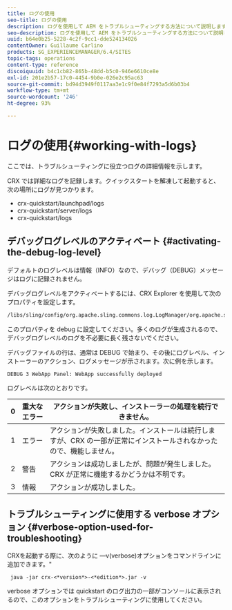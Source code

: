 ```yaml
---
title: ログの使用
seo-title: ログの使用
description: ログを使用して AEM をトラブルシューティングする方法について説明します。
seo-description: ログを使用して AEM をトラブルシューティングする方法について説明します。
uuid: b64e0b25-5228-4c2f-9cc1-dde524134026
contentOwner: Guillaume Carlino
products: SG_EXPERIENCEMANAGER/6.4/SITES
topic-tags: operations
content-type: reference
discoiquuid: b4c1cb82-865b-48dd-b5c0-946e6610ce8e
exl-id: 201e2b57-17c0-4454-9b0e-026e2c95ac63
source-git-commit: bd94d3949f0117aa3e1c9f0e84f7293a5d6b03b4
workflow-type: tm+mt
source-wordcount: '246'
ht-degree: 93%

---
```


# ログの使用{#working-with-logs}

ここでは、トラブルシューティングに役立つログの詳細情報を示します。

CRX では詳細なログを記録します。クイックスタートを解凍して起動すると、次の場所にログが見つかります。

* crx-quickstart/launchpad/logs
* crx-quickstart/server/logs
* crx-quickstart/logs

## デバッグログレベルのアクティベート {#activating-the-debug-log-level}

デフォルトのログレベルは情報（INFO）なので、デバッグ（DEBUG）メッセージはログに記録されません。

デバッグログレベルをアクティベートするには、CRX Explorer を使用して次のプロパティを設定します。

```xml
/libs/sling/config/org.apache.sling.commons.log.LogManager/org.apache.sling.commons.log.level
```

このプロパティを debug に設定してください。多くのログが生成されるので、デバッグログレベルのログを不必要に長く残さないでください。

デバッグファイルの行は、通常は DEBUG で始まり、その後にログレベル、インストーラーのアクション、ログメッセージが示されます。次に例を示します。

```xml
DEBUG 3 WebApp Panel: WebApp successfully deployed
```

ログレベルは次のとおりです。

| 0 | 重大なエラー | アクションが失敗し、インストーラーの処理を続行できません。 |
|---|---|---|
| 1 | エラー | アクションが失敗しました。インストールは続行しますが、CRX の一部が正常にインストールされなかったので、機能しません。 |
| 2 | 警告 | アクションは成功しましたが、問題が発生しました。CRX が正常に機能するかどうかは不明です。 |
| 3 | 情報 | アクションが成功しました。 |

## トラブルシューティングに使用する verbose オプション  {#verbose-option-used-for-troubleshooting}

CRXを起動する際に、次のように —v(verbose)オプションをコマンドラインに追加できます。&quot;

` java -jar crx-<*version*>-<*edition*>.jar -v`

verbose オプションでは quickstart のログ出力の一部がコンソールに表示されるので、このオプションをトラブルシューティングに使用してください。
